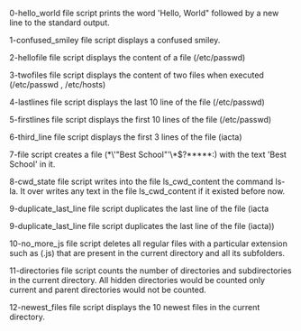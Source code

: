0-hello_world file script prints the word 'Hello, World" followed by a new line to the standard output.

1-confused_smiley file script displays a confused smiley.

2-hellofile file script displays the content of a file (/etc/passwd)

3-twofiles file script displays the content of two files when executed (/etc/passwd , /etc/hosts)

4-lastlines file script displays the last 10 line of the file (/etc/passwd)

5-firstlines file script displays the first 10 lines of the file (/etc/passwd)

6-third_line file script displays the first 3 lines of the file (iacta)

7-file script creates a file (\*\\\'"Best School"\'\\\*$\?\*\*\*\*\*:) with the text 'Best School' in it.

8-cwd_state file script writes into the file ls_cwd_content the command ls-la. It over writes any text in the file ls_cwd_content if it existed before now.

9-duplicate_last_line file script duplicates the last line of the file (iacta

9-duplicate_last_line file script duplicates the last line of the file (iacta))

10-no_more_js file script deletes all regular files with a particular extension such as (.js) that are present in the current directory and all its subfolders.

11-directories file script counts the number of directories and subdirectories in the current directory. All hidden directories would be counted only current and parent directories would not be counted.

12-newest_files file script displays the 10 newest files in the current directory.
